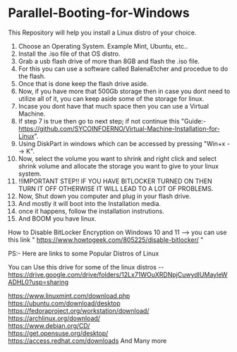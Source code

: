 # Parallel-Booting-for-Windows
This Repository will help you install a Linux distro of your choice.                                                                                                                                                          


1) Choose an Operating System. Example Mint, Ubuntu, etc..                                                                                            
2) Install the .iso file of that OS distro.                                                                           
3) Grab a usb flash drive of more than 8GB and flash the .iso file.                                                                       
4) For this you can use a software called BalenaEtcher and procedue to do the flash.                                                                        
5) Once that is done keep the flash drive aside.                                                                                                
6) Now, if you have more that 500Gb storage then in case you dont need to utilize all of it, you can keep aside some of the storage for linux.                                                      
7) Incase you dont have that much space then you can use a Virtual Machine.                                                                         
8) If step 7 is true then go to next step; if not continue this "Guide:- https://github.com/SYCOINFOERNO/Virtual-Machine-Installation-for-Linux".                                          
9) Using DiskPart in windows which can be accessed by pressing "Win+x --> K".                                                              
10) Now, select the volume you want to shrink and right click and select shrink volume and allocate the storage you want to give to your linux system.
11) !!IMPORTANT STEP!!  IF YOU HAVE BITLOCKER TURNED ON THEN TURN IT OFF OTHERWISE IT WILL LEAD TO A LOT OF PROBLEMS.                                                                                            
12) Now, Shut down you computer and plug in your flash drive.
13) And mostly it will boot into the Installation media.
14) once it happens, follow the installation instrutions.
15) And BOOM you have linux.

How to Disable BitLocker Encryption on Windows 10 and 11
--> you can use this link " https://www.howtogeek.com/805225/disable-bitlocker/ "                                                                        

PS:- Here are links to some Popular Distros of Linux

You can Use this drive for some of the linux distros -- https://drive.google.com/drive/folders/12Lx71WOuXRDNpjCuwydIUMayleWADHL0?usp=sharing

https://www.linuxmint.com/download.php                                                                       
https://ubuntu.com/download/desktop                                                                       
https://fedoraproject.org/workstation/download/                                                                       
https://archlinux.org/download/                                                                       
https://www.debian.org/CD/                                                                       
https://get.opensuse.org/desktop/                                                                       
https://access.redhat.com/downloads And Many more                                                                       
